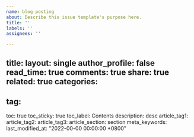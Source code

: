 ```yaml
---
name: blog posting
about: Describe this issue template's purpose here.
title: ''
labels: ''
assignees: ''

---
```


title: 
layout: single
author_profile: false
read_time: true
comments: true
share: true
related: true
categories:
  - 
tag:
  - 
toc: true
toc_sticky: true
toc_label: Contents
description: desc
article_tag1: 
article_tag2: 
article_tag3: 
article_section: section
meta_keywords:
last_modified_at: "2022-00-00 00:00:00 +0800"
